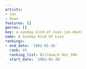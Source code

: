```yaml
---
artists:
- Jan
- Dean
features: []
genres: []
key: a-sunday-kind-of-love-jan-dean
name: A Sunday Kind Of Love
rankings:
- end_date: '1962-01-26'
  rank: 95
  ranking_list: Billboard Hot 100
  start_date: '1962-01-20'
---
```



